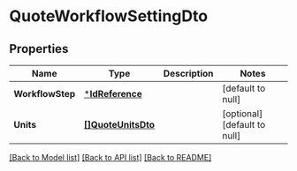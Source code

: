 # QuoteWorkflowSettingDto

## Properties
Name | Type | Description | Notes
------------ | ------------- | ------------- | -------------
**WorkflowStep** | [***IdReference**](IdReference.md) |  | [default to null]
**Units** | [**[]QuoteUnitsDto**](QuoteUnitsDto.md) |  | [optional] [default to null]

[[Back to Model list]](../README.md#documentation-for-models) [[Back to API list]](../README.md#documentation-for-api-endpoints) [[Back to README]](../README.md)


